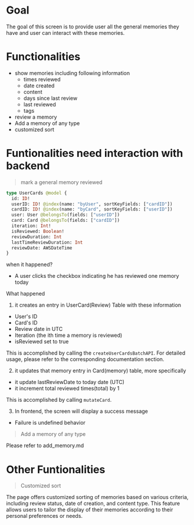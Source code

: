 # Goal

The goal of this screen is to provide user all the general memories they have and user can interact with these memories.



# Functionalities

- show memories including following information
  - times reviewed
  - date created
  - content 
  - days since last review
  - last reviewed
  - tags
- review a memory
- Add a memory of any type
- customized sort


# Funtionalities need interaction with backend


> mark a general memory reviewed

```GraphQL
type UserCards @model {
  id: ID!
  userID: ID! @index(name: "byUser", sortKeyFields: ["cardID"])
  cardID: ID! @index(name: "byCard", sortKeyFields: ["userID"])
  user: User @belongsTo(fields: ["userID"])
  card: Card @belongsTo(fields: ["cardID"])
  iteration: Int!                   
  isReviewed: Boolean!              
  reviewDuration: Int               
  lastTimeReviewDuration: Int       
  reviewDate: AWSDateTime
}

```

when it happened?
- A user clicks the checkbox indicating he has reviewed one memory today

What happened 
1. it creates an entry in UserCard(Review) Table with these information
  - User's ID
  - Card's ID
  - Review date in UTC
  - Iteration (the ith time a memory is reviewed)
  - isReviewed set to true  

This is accomplished by calling the `createUserCardsBatchAPI`. For detailed usage, please refer to the corresponding documentation section.

2. it updates that memory entry in Card(memory) table, more specifically
  - it update lastReviewDate to today date (UTC)
  - it increment total reviewed times(total) by 1

This is accomplished by calling `mutateCard`.

3. In frontend, the screen will display a success message
- Failure is undefined behavior



> Add a memory of any type

Please refer to add_memory.md


# Other Funtionalities

> Customized sort

The page offers customized sorting of memories based on various criteria, including review status, date of creation, and content type. This feature allows users to tailor the display of their memories according to their personal preferences or needs.






